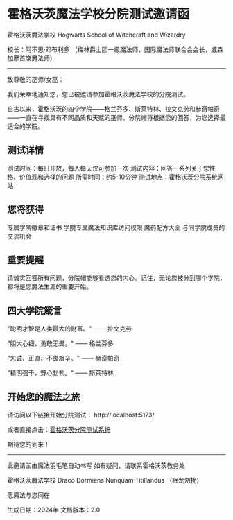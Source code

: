 # 霍格沃茨魔法学校分院测试邀请函

霍格沃茨魔法学校
Hogwarts School of Witchcraft and Wizardry

校长：阿不思·邓布利多
（梅林爵士团一级魔法师，国际魔法师联合会会长，威森加摩首席魔法师）

---

致尊敬的巫师/女巫：

我们荣幸地通知您，您已被邀请参加霍格沃茨魔法学校的分院测试。

自古以来，霍格沃茨的四个学院——格兰芬多、斯莱特林、拉文克劳和赫奇帕奇——一直在寻找具有不同品质和天赋的巫师。分院帽将根据您的回答，为您选择最适合的学院。

## 测试详情

测试时间：每日开放，每人每天仅可参加一次
测试内容：回答一系列关于您性格、价值观和选择的问题
所需时间：约5-10分钟
测试地点：霍格沃茨分院系统网站

## 您将获得

专属学院徽章和证书
学院专属魔法知识库访问权限
魔药配方大全
与同学院成员的交流机会

## 重要提醒

请诚实回答所有问题，分院帽能够看透您的内心。记住，无论您被分到哪个学院，都将是您魔法生涯的重要开始。

## 四大学院箴言

"聪明才智是人类最大的财富。" —— 拉文克劳

"胆大心细，勇敢无畏。" —— 格兰芬多

"忠诚、正直、不畏艰辛。" —— 赫奇帕奇

"精明强干，野心勃勃。" —— 斯莱特林

## 开始您的魔法之旅

请访问以下链接开始分院测试：
http://localhost:5173/

或者直接点击：[霍格沃茨分院测试系统](http://localhost:5173/)

期待您的到来！

---

此邀请函由魔法羽毛笔自动书写
如有疑问，请联系霍格沃茨教务处

霍格沃茨魔法学校
Draco Dormiens Nunquam Titillandus
（眠龙勿扰）

愿魔法与您同在

生成日期：2024年
文档版本：2.0